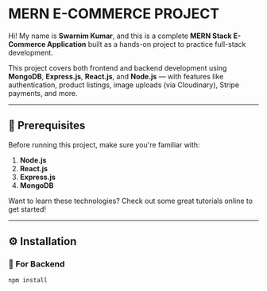 # MERN E-COMMERCE PROJECT

Hi! My name is **Swarnim Kumar**, and this is a complete **MERN Stack E-Commerce Application** built as a hands-on project to practice full-stack development.

This project covers both frontend and backend development using **MongoDB**, **Express.js**, **React.js**, and **Node.js** — with features like authentication, product listings, image uploads (via Cloudinary), Stripe payments, and more.

---

## 🧠 Prerequisites

Before running this project, make sure you're familiar with:

1. **Node.js**
2. **React.js**
3. **Express.js**
4. **MongoDB**

Want to learn these technologies? Check out some great tutorials online to get started!

---

## ⚙️ Installation

### 🔹 For Backend

```bash
npm install
